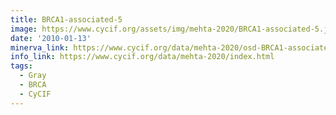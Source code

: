 ```yaml
---
title: BRCA1-associated-5
image: https://www.cycif.org/assets/img/mehta-2020/BRCA1-associated-5.jpg
date: '2010-01-13'
minerva_link: https://www.cycif.org/data/mehta-2020/osd-BRCA1-associated-5.html
info_link: https://www.cycif.org/data/mehta-2020/index.html
tags:
  - Gray
  - BRCA
  - CyCIF
---
```

